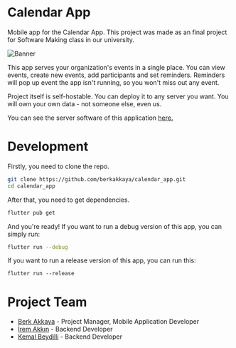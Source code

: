 # Calendar App

Mobile app for the Calendar App. This project was made as an final project for Software Making class in our university.

![Banner](https://github.com/berkakkaya/calendar_app/assets/31767631/fa10bc6c-9f61-41c9-bbe8-f3bda0b5572b)

This app serves your organization's events in a single place. You can view events, create new events, add participants
and set reminders. Reminders will pop up event the app isn't running, so you won't miss out any event.

Project itself is self-hostable. You can deploy it to any server you want. You will own your own data - not someone else,
even us.

You can see the server software of this application [here.](https://github.com/berkakkaya/calendar_app_server)

# Development

Firstly, you need to clone the repo.
```bash
git clone https://github.com/berkakkaya/calendar_app.git
cd calendar_app
```

After that, you need to get dependencies.
```bash
flutter pub get
```

And you're ready! If you want to run a debug version of this app, you can simply run:
```bash
flutter run --debug
```

If you want to run a release version of this app, you can run this:
```
flutter run --release
```

# Project Team
- [Berk Akkaya](https://github.com/berkakkaya) - Project Manager, Mobile Application Developer
- [İrem Akkın](https://github.com/iremakkin) - Backend Developer
- [Kemal Beydilli](https://github.com/beydillik) - Backend Developer
